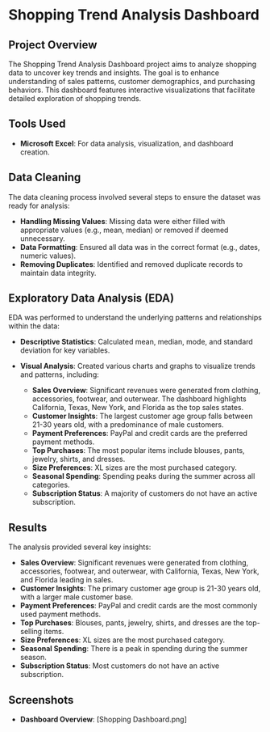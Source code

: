 # Shopping Trend Analysis Dashboard

## Project Overview
The Shopping Trend Analysis Dashboard project aims to analyze shopping data to uncover key trends and insights. The goal is to enhance understanding of sales patterns, customer demographics, and purchasing behaviors. This dashboard features interactive visualizations that facilitate detailed exploration of shopping trends.

## Tools Used
- **Microsoft Excel**: For data analysis, visualization, and dashboard creation.

## Data Cleaning
The data cleaning process involved several steps to ensure the dataset was ready for analysis:
- **Handling Missing Values**: Missing data were either filled with appropriate values (e.g., mean, median) or removed if deemed unnecessary.
- **Data Formatting**: Ensured all data was in the correct format (e.g., dates, numeric values).
- **Removing Duplicates**: Identified and removed duplicate records to maintain data integrity.

## Exploratory Data Analysis (EDA)
EDA was performed to understand the underlying patterns and relationships within the data:
- **Descriptive Statistics**: Calculated mean, median, mode, and standard deviation for key variables.
- **Visual Analysis**: Created various charts and graphs to visualize trends and patterns, including:

  - **Sales Overview**: Significant revenues were generated from clothing, accessories, footwear, and outerwear. The dashboard highlights California, Texas, New York, and Florida as the top sales states.
  - **Customer Insights**: The largest customer age group falls between 21-30 years old, with a predominance of male customers.
  - **Payment Preferences**: PayPal and credit cards are the preferred payment methods.
  - **Top Purchases**: The most popular items include blouses, pants, jewelry, shirts, and dresses.
  - **Size Preferences**: XL sizes are the most purchased category.
  - **Seasonal Spending**: Spending peaks during the summer across all categories.
  - **Subscription Status**: A majority of customers do not have an active subscription.

## Results
The analysis provided several key insights:
- **Sales Overview**: Significant revenues were generated from clothing, accessories, footwear, and outerwear, with California, Texas, New York, and Florida leading in sales.
- **Customer Insights**: The primary customer age group is 21-30 years old, with a larger male customer base.
- **Payment Preferences**: PayPal and credit cards are the most commonly used payment methods.
- **Top Purchases**: Blouses, pants, jewelry, shirts, and dresses are the top-selling items.
- **Size Preferences**: XL sizes are the most purchased category.
- **Seasonal Spending**: There is a peak in spending during the summer season.
- **Subscription Status**: Most customers do not have an active subscription.

## Screenshots
- **Dashboard Overview**: [Shopping Dashboard.png]
